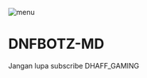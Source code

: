 ![menu](https://user-images.githubusercontent.com/103863637/163701335-b1f8a8e4-8682-40b2-a12f-614fb2f887a7.jpg)
# DNFBOTZ-MD
Jangan lupa subscribe DHAFF_GAMING

